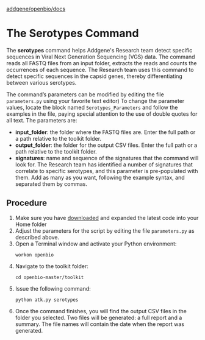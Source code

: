 [addgene/openbio/docs](https://addgene.github.io/openbio)
# The Serotypes Command
The __serotypes__ command helps Addgene's Research team detect specific sequences in Viral Next Generation Sequencing (VGS) data. The command reads all FASTQ files from an input folder, extracts the reads and counts the occurrences of each sequence. The Research team uses this command to detect specific sequences in the capsid genes, thereby differentiating between various serotypes.

The command’s parameters can be modified by editing the file `parameters.py` using your favorite text editor) To change the parameter values, locate the block named `Serotypes_Parameters` and follow the examples in the file, paying special attention to the use of double quotes for all text. The parameters are:
* __input_folder__: the folder where the FASTQ files are. Enter the full path or a path relative to the toolkit folder.
* __output_folder__: the folder for the output CSV files. Enter the full path or a path relative to the toolkit folder.
* __signatures__: name and sequence of the signatures that the command will look for. The Research team has identified a number of signatures that correlate to specific serotypes, and this parameter is pre-populated with them.  Add as many as you want, following the example syntax, and separated them by commas. 

## Procedure
1. Make sure you have [downloaded](https://github.com/addgene/openbio/archive/master.zip) and expanded the latest code into your Home folder
1. Adjust the parameters for the script by editing the file `parameters.py` as described above.
1. Open a Terminal window and activate your Python environment:
    ```
    workon openbio
    ```
1. Navigate to the toolkit folder:
    ```
    cd openbio-master/toolkit
    ```
1. Issue the following command:
    ```
    python atk.py serotypes
    ```
1. Once the command finishes, you will find the output CSV files in the folder you selected. Two files will be generated: a full report and a summary. The file names will contain the date when the report was generated.
